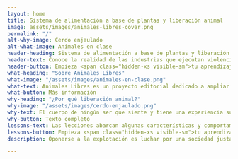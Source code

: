 ```yaml
---
layout: home
title: Sistema de alimentación a base de plantas y liberación animal
image: assets/images/animales-libres-cover.png
permalink: "/"
alt-why-image: Cerdo enjaulado
alt-what-image: Animales en clase
header-heading: Sistema de alimentación a base de plantas y liberación animal.
header-text: Conoce la realidad de las industrias que ejecutan violencia sistematizada contra los animales, entiende porqué nos oponernos a esa violencia y únete a la lucha por la liberación animal, desde tu participación política y/o tus hábitos de vida.
header-button: Empieza <span class="hidden-xs visible-sm">tu aprendizaje</span> ahora
what-heading: "Sobre Animales Libres"
what-image: "/assets/images/animales-en-clase.png"
what-text: Animales Libres es un proyecto editorial dedicado a ampliar el conocimiento sobre los animales víctimas de violencia sistemática, y las prácticas estándar de las industrias que les explotan. Queremos ayudar a construir un marco teórico que permita definir de manera consciente la postura ideológica y/o los hábitos de vida, respecto a la apropiación de los cuerpos de los animales no humanos para fines comerciales y otros...
what-button: Más información
why-heading: "¿Por qué liberación animal?"
why-image: "/assets/images/cerdo-enjaulado.png"
why-text: El cuerpo de ningún ser que siente y tiene una experiencia subjetiva de su propia vida debería ser modo de producción o mercancía. Si mi vida y mi cuerpo no le pertenecen a nadie más que a mí, no tiene sentido pensar que el cuerpo de alguien más sea un recurso para explotar, así ese alguien sea de otra especie.
why-button: Texto completo
lessons-text: Las lecciones abarcan algunas características y comportamientos de las especies de animales no humanos más explotadas, las prácticas estándar de las diferentes industrias que les explotan, una mirada hacia las estrategias de marketing para promocionar productos de origen animal, qué es veganismo y cuál es el origen de esta práctica e ideología, una introducción a la nutrición basada en plantas, riesgos que trae el consumo de alimentos de origen animal, y el impacto ambiental de las industrias de explotación animal.
lessons-button: Empieza <span class="hidden-xs visible-sm">tu aprendizaje</span> ahora
description: Oponerse a la explotación es luchar por una sociedad justa. Acá está toda la información que necesitas para unirte a la lucha por la liberación colectiva, desde tus hábitos de vida y tu participación ciudadana.

---
```

